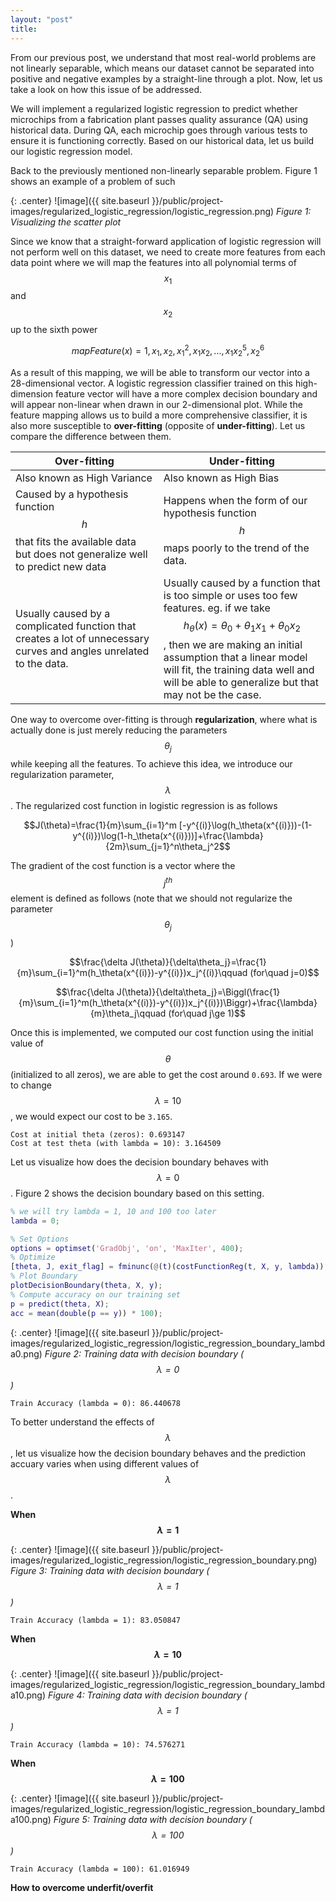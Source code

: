 ```yaml
---
layout: "post"
title:
---
```


From our previous post, we understand that most real-world problems are not linearly separable, which means our dataset cannot be separated into positive and negative examples by a straight-line through a plot. Now, let us take a look on how this issue of be addressed.

We will implement a regularized logistic regression to predict whether microchips from a fabrication plant passes quality assurance (QA) using historical data. During QA, each microchip goes through various tests to ensure it is functioning correctly. Based on our historical data, let us build our logistic regression model.

Back to the previously mentioned non-linearly separable problem. Figure 1 shows an example of a problem of such

{: .center}
![image]({{ site.baseurl }}/public/project-images/regularized_logistic_regression/logistic_regression.png)
*Figure 1: Visualizing the scatter plot*

Since we know that a straight-forward application of logistic regression will not perform well on this dataset, we need to create more features from each data point where we will map the features into all polynomial terms of $$x_1$$ and $$x_2$$ up to the sixth power

$$mapFeature(x)=1,x_1,x_2,x_1^2,x_1x_2,...,x_1x_2^5, x_2^6$$

As a result of this mapping, we will be able to transform our vector into a 28-dimensional vector. A logistic regression classifier trained on this high-dimension feature vector will have a more complex decision boundary and will appear non-linear when drawn in our 2-dimensional plot. While the feature mapping allows us to build a more comprehensive classifier, it is also more susceptible to **over-fitting** (opposite of **under-fitting**). Let us compare the difference between them.

| Over-fitting 	| Under-fitting 	|
|---------------------------------------------------------------------------------------------------------------------	|------------------------------------------------------------------------------------------------------------------------------------------------------------------------------------------------------------------------------------------------------------------------------------------------------	|
| Also known as High Variance 	| Also known as High Bias 	|
| Caused by a hypothesis function $$h$$ that fits the available data but does not generalize well to predict new data 	| Happens when the form of our hypothesis function $$h$$ maps poorly to the trend of the data. 	|
| Usually caused by a complicated function that creates a lot of unnecessary curves and angles unrelated to the data. 	| Usually caused by a function that is too simple or uses too few features. eg. if we take $$h_\theta(x)=\theta_0+\theta_1x_1+\theta_0x_2$$, then we are making an initial assumption that a linear model will fit, the training data well and will be able to generalize but that may not be the case. 	|

One way to overcome over-fitting is through **regularization**, where what is actually done is just merely reducing the parameters $$\theta_j$$ while keeping all the features. To achieve this idea, we introduce our regularization parameter, $$\lambda$$. The regularized cost function in logistic regression is as follows

$$J(\theta)=\frac{1}{m}\sum_{i=1}^m [-y^{(i)}\log(h_\theta(x^{(i)}))-(1-y^{(i)})\log(1-h_\theta(x^{(i)}))]+\frac{\lambda}{2m}\sum_{j=1}^n\theta_j^2$$

The gradient of the cost function is a vector where the $$j^{th}$$ element is defined as follows (note that we should not regularize the parameter $$\theta_j$$)

$$\frac{\delta J(\theta)}{\delta\theta_j}=\frac{1}{m}\sum_{i=1}^m(h_\theta(x^{(i)})-y^{(i)})x_j^{(i)}\qquad (for\quad j=0)$$

$$\frac{\delta J(\theta)}{\delta\theta_j}=\Biggl(\frac{1}{m}\sum_{i=1}^m(h_\theta(x^{(i)})-y^{(i)})x_j^{(i)})\Biggr)+\frac{\lambda}{m}\theta_j\qquad (for\quad j\ge 1)$$

Once this is implemented, we computed our cost function using the initial value of $$\theta$$ (initialized to all zeros), we are able to get the cost around `0.693`. If we were to change $$\lambda=10$$, we would expect our cost to be `3.165`.

```
Cost at initial theta (zeros): 0.693147
Cost at test theta (with lambda = 10): 3.164509
```

Let us visualize how does the decision boundary behaves with $$\lambda=0$$. Figure 2 shows the decision boundary based on this setting.

```matlab
% we will try lambda = 1, 10 and 100 too later
lambda = 0;

% Set Options
options = optimset('GradObj', 'on', 'MaxIter', 400);
% Optimize
[theta, J, exit_flag] = fminunc(@(t)(costFunctionReg(t, X, y, lambda)), initial_theta, options);
% Plot Boundary
plotDecisionBoundary(theta, X, y);
% Compute accuracy on our training set
p = predict(theta, X);
acc = mean(double(p == y)) * 100);
```

{: .center}
![image]({{ site.baseurl }}/public/project-images/regularized_logistic_regression/logistic_regression_boundary_lambda0.png)
*Figure 2: Training data with decision boundary ($$\lambda=0$$)*

```
Train Accuracy (lambda = 0): 86.440678
```


To better understand the effects of $$\lambda$$, let us visualize how the decision boundary behaves and the prediction accuary varies when using different values of $$\lambda$$.

**When $$\lambda=1$$**


{: .center}
![image]({{ site.baseurl }}/public/project-images/regularized_logistic_regression/logistic_regression_boundary.png)
*Figure 3: Training data with decision boundary ($$\lambda=1$$)*

```
Train Accuracy (lambda = 1): 83.050847
```
**When $$\lambda=10$$**

{: .center}
![image]({{ site.baseurl }}/public/project-images/regularized_logistic_regression/logistic_regression_boundary_lambda10.png)
*Figure 4: Training data with decision boundary ($$\lambda=1$$)*

```
Train Accuracy (lambda = 10): 74.576271
```

**When $$\lambda=100$$**

{: .center}
![image]({{ site.baseurl }}/public/project-images/regularized_logistic_regression/logistic_regression_boundary_lambda100.png)
*Figure 5: Training data with decision boundary ($$\lambda=100$$)*

```
Train Accuracy (lambda = 100): 61.016949
```


**How to overcome underfit/overfit**